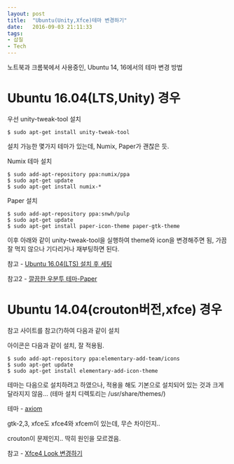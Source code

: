 ```yaml
---
layout: post
title:  "Ubuntu(Unity,Xfce)테마 변경하기"
date:   2016-09-03 21:11:33
tags:
- 삽질
- Tech
---
```


노트북과 크롬북에서 사용중인, Ubuntu 14, 16에서의 테마 변경 방법


# Ubuntu 16.04(LTS,Unity) 경우

우선 unity-tweak-tool 설치

    $ sudo apt-get install unity-tweak-tool

설치 가능한 몇가지 테마가 있는데, Numix, Paper가 괜찮은 듯.

Numix 테마 설치

    $ sudo add-apt-repository ppa:numix/ppa
    $ sudo apt-get update
    $ sudo apt-get install numix-*

Paper 설치

    $ sudo add-apt-repository ppa:snwh/pulp
    $ sudo apt-get update
    $ sudo apt-get install paper-icon-theme paper-gtk-theme

이후 아래와 같이 unity-tweak-tool을 실행하여 theme와 icon을 변경해주면 됨, 가끔 잘 먹지 않으나 기다리거나 재부팅하면 된다.

참고 - [Ubuntu 16.04(LTS) 설치 후 세팅](http://programmingsummaries.tistory.com/389)

참고2 - [깔끔한 우분투 테마-Paper](http://programmingsummaries.tistory.com/344)


# Ubuntu 14.04(crouton버전,xfce) 경우


참고 사이트를 참고(?)하여 다음과 같이 설치

아이콘은 다음과 같이 설치, 잘 적용됨.

    $ sudo add-apt-repository ppa:elementary-add-team/icons
    $ sudo apt-get update
    $ sudo apt-get install elementary-add-icon-theme

테마는 다음으로 설치하려고 하였으나, 적용을 해도 기본으로 설치되어 있는 것과 크게 달라지지 않음...
(테마 설치 디렉토리는 /usr/share/themes/)

테마 - [axiom](https://www.xfce-look.org/p/1016679/)

gtk-2,3, xfce도 xfce4와 xfcem이 있는데, 무슨 차이인지..

crouton이 문제인지.. 딱히 원인을 모르겠음.

참고 - [Xfce4 Look 변경하기](http://tacitus-textcube.blogspot.kr/2010/06/xfce4-look-%EB%B3%80%EA%B2%BD%ED%95%98%EA%B8%B0.html)
